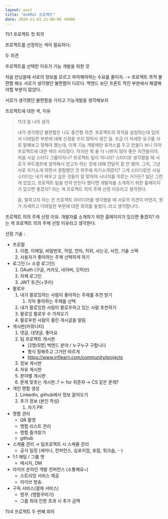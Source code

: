 ```yaml
---
layout: post
title: "mukMul 프로젝트"
date: 2024-11-03 21:00:00 +0900
---
```


11/1 프로젝트 첫 회의
<!--more-->

프로젝트를 선정하는 색이 필요하다.

두 의견 

프로젝트를 선택한 이유가 기능 개발을 위한 것

처음 만났을때 서로의 정보를 모르고 파악해야하는 수요를 줄이자. -> 프로젝트 목적
불편함 해소
서로가 생각했던 불편함이 다르다.
백엔드 보단 프론트 적인 부분에서 해결해야할 부분이 많았다. 

서로가 생각했던 불편함을 가지고 기능개발을 생각해보자

프로젝트에 대한 색, 이유

>11/3 일
>나의 생각
>
>내가 생각했던 불편함은 나도 중간형 의견. 프로젝트의 목적을 설정하는데 있어서 디테일한 부분에 대해 신경을 쓰지 않아서 생긴 일. 조금 더 자세한 요구를 서로 말해보고 정해야 했는데, 이제 기능 개발에만 포커스를 두고 만들다 보니 아마 프로젝트에 대한 색이 사라졌다. 하지만 뭐 둘 다 나쁘지 않아 좋은 의견들이야. 처음 사실 스터디 그룹이자나? 프로젝트 팀이 아니라? 스터디로 생각했을 때 서로가 부트캠프에 참여해서 얻고자 하는 것에 대해 전달이 잘 안 됐어. 그치, 그냥 서로 자기소개 하면서 경험했던 것 위주에 자기소개였지? 그게 스터디랑은 사실 스터디는 내가 배우고 싶은 것들이 잘 맞아야 시너지를 이루는 거거든? 일단 그런 게 있었고, 프로젝트 팀을 만약 만든다 했다면 개발자를 소개하기 위한 홈페이지가 있으면 좋겠지? 라는 게 프로젝트 의의 주제 선정 이유라고 생각한다.
>
>음, 말하고자 하는 건 프로젝트 아이디어를 생각했을 때 서로의 의견이 어떤지, 뭔가 자세하고 디테일한 부분에 대한 회의를 놓쳤다..라고 생각합니다.

프로젝트 의의 주제 선정 이유.
개발자를 소개하기 위한 홈페이지가 있으면 좋겠지? 라는 게 프로젝트 의의 주제 선정 이유라고 생각한다.

선정 기술 : 
- 프로필
    1. 이름, 이메일, 비밀번호, 직업, 연차, 직위, 사는곳, 사진, 기술 스택
    2. 사용자가 좋아하는 주제 선택하게 하기
- 로그인 (+ 소셜 로그인)
    1. OAuth (구글, 카카오, 네이버, 깃허브)
    2. 자체 로그인
    3. JWT 토큰(+쿠키)
- 팔로우
    1. 내가 팔로잉하는 사람이 좋아하는 주제를 추천 받기
        1. 각자 좋아하는 주제를 선택
    2. 내가 팔로잉한 사람이 팔로우하고 있는 사람 추천하기
    3. 팔로잉 팔로우 수 가져오기
    4. 팔로우한 사람이 올린 게시글을 알림
- 게시판(커뮤니티)
    1. 댓글, 대댓글, 좋아요
    2. 팀 프로젝트 게시판
        - [2명/5명] 백엔드 분야 / 누구누구 구합니다
        - 형식 정해주고 그거만 따르게
        - https://www.inflearn.com/community/projects
    3. 정보 게시판
    4. 자유 게시판
    5. 분야별 게시판
    6. 문제 맞추는 게시판..? ← for 취준자 → CS 같은 문제?
- 개인 명함 생성
    1. LinkedIn, github에서 정보 끌어오기
    2. 추가 정보 (본인 작성)
        1. 자기 PR
- 명함 관리
    - QR 촬영
    - 명함 리스트 관리
    - 명함 즐겨찾기
    - github
- 스케쥴 관리 → 팀프로젝트 시 스케쥴 관리
    - 공식 일정 (세미나, 컨퍼런스, 심포지엄, 포럼, 워크숍, ···)
- 1:1 채팅 / 그룹 챗
    - 메시지, DM
- 라이브 온라인 개발 컨퍼런스 (소통해요~)
    - 스트리밍 서비스 제공
    - 라이브 방송.
- 구독 서비스(결제 서비스)
    - 명꾸. (명함꾸미기)
    - 그룹 최대 인원 초과 시 추가 금액

11/4 프로젝트 두 번째 회의
